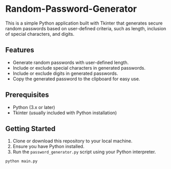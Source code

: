 # Random-Password-Generator

This is a simple Python application built with Tkinter that generates secure random passwords based on user-defined criteria, such as length, inclusion of special characters, and digits.

## Features

- Generate random passwords with user-defined length.
- Include or exclude special characters in generated passwords.
- Include or exclude digits in generated passwords.
- Copy the generated password to the clipboard for easy use.

## Prerequisites

- Python (3.x or later)
- Tkinter (usually included with Python installation)

## Getting Started

1. Clone or download this repository to your local machine.
2. Ensure you have Python installed.
3. Run the `password_generator.py` script using your Python interpreter.

```bash
python main.py
